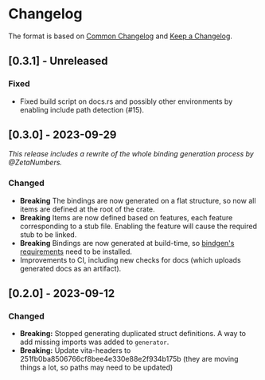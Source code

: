 # Changelog

The format is based on [Common Changelog](https://common-changelog.org/) and [Keep a Changelog](https://keepachangelog.com/en/1.1.0/).

## [0.3.1] - Unreleased

### Fixed

- Fixed build script on docs.rs and possibly other environments by enabling include path detection (#15).

## [0.3.0] - 2023-09-29

_This release includes a rewrite of the whole binding generation process by @ZetaNumbers._

### Changed

- **Breaking** The bindings are now generated on a flat structure, so now all items are defined at the root of the crate.
- **Breaking** Items are now defined based on features, each feature corresponding to a stub file. Enabling the feature will cause the required stub to be linked.
- **Breaking** Bindings are now generated at build-time, so [bindgen's requirements](https://rust-lang.github.io/rust-bindgen/requirements.html) need to be installed.
- Improvements to CI, including new checks for docs (which uploads generated docs as an artifact).

## [0.2.0] - 2023-09-12

### Changed

- **Breaking:** Stopped generating duplicated struct definitions. A way to add missing imports was added to `generator`.
- **Breaking:** Update vita-headers to 251fb0ba8506766cf8bee4e330e88e2f934b175b (they are moving things a lot, so paths may need to be updated)

